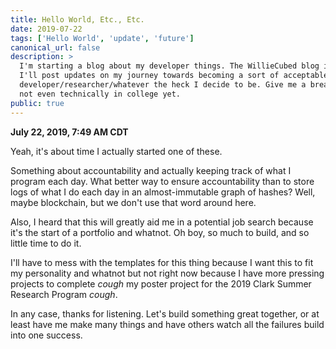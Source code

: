 ```yaml
---
title: Hello World, Etc., Etc.
date: 2019-07-22
tags: ['Hello World', 'update', 'future']
canonical_url: false
description: >
  I'm starting a blog about my developer things. The WillieCubed blog is where
  I'll post updates on my journey towards becoming a sort of acceptable software
  developer/researcher/whatever the heck I decide to be. Give me a break, I'm
  not even technically in college yet.
public: true
---
```


**July 22, 2019, 7:49 AM CDT**

Yeah, it's about time I actually started one of these.

Something about accountability and actually keeping track of what I program
each day. What better way to ensure accountability than to store logs of what
I do each day in an almost-immutable graph of hashes? Well, maybe blockchain,
but we don't use that word around here.

Also, I heard that this will greatly aid me in a potential job search because
it's the start of a portfolio and whatnot. Oh boy, so much to build, and so
little time to do it.

I'll have to mess with the templates for this thing because I want this to fit
my personality and whatnot but not right now because I have more pressing 
projects to complete *cough* my poster project for the 2019 Clark Summer
Research Program *cough*.

In any case, thanks for listening. Let's build something great together, or at
least have me make many things and have others watch all the failures build into
one success.